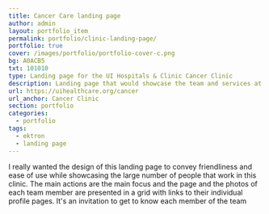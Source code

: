 ```yaml
---
title: Cancer Care landing page
author: admin
layout: portfolio_item
permalink: portfolio/clinic-landing-page/
portfolio: true
cover: /images/portfolio/portfolio-cover-c.png
bg: A0ACB5
txt: 101010
type: Landing page for the UI Hospitals & Clinic Cancer Clinic
description: Landing page that would showcase the team and services at a glance.
url: https://uihealthcare.org/cancer
url_anchor: Cancer Clinic
section: portfolio
categories:
  - portfolio
tags:
  - ektron
  - landing page
---
```


I really wanted the design of this landing page to convey friendliness and ease of use while showcasing the large number of people that work in this clinic. The main actions are the main focus and the page and the photos of each team member are presented in a grid with links to their individual profile pages. It's an invitation to get to know each member of the team
